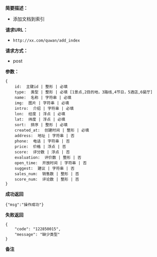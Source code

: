  
**简要描述：** 

- 添加文档到索引

**请求URL：** 
- ` http://xx.com/quwan/add_index `
  
**请求方式：**
- post

**参数：** 
```
{
    id:  主键id | 整形 | 必填
    type:  类型 | 整形 | 必填 [1景点,2目的地，3路线,4节日，5酒店,6餐厅]
    name:  名称 | 字符串 | 必填
    img:  图片 | 字符串 | 必填
    intro:  介绍 | 字符串 | 必填
    lon:  经度 | 浮点 | 必填
    lat:  纬度 | 浮点 | 必填
    sort:  排序 | 整形 | 必填
    created_at:  创建时间 | 整形 | 必填
    address:  地址 | 字符串 | 否
    phone:  电话 | 字符串 | 否
    price:  价格 | 浮点 | 否
    score:  评分数 | 浮点 | 否
    evaluation:  评价数 | 整形 | 否
    open_time:  开放时间 | 字符串 | 否
    suggest:  建议 | 字符串 | 否
    sales_num:  销售数 | 整形 | 否
    score_num:  评论数 | 整形 | 否
} 

```




 **成功返回**
```
{"msg":"操作成功"}
```

 **失败返回** 

```
{
    "code": "122850015",
    "message": "缺少类型"
}

```

 **备注** 
```

```
